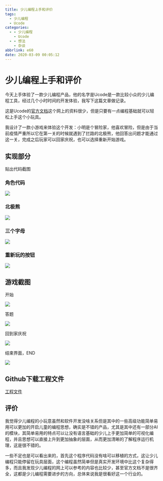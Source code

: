 ```yaml
---
title: 少儿编程上手和评价
tags:
  - 少儿编程
  - Ucode
categories:
  - - 少儿编程
    - Ucode
  - - 想法
    - 杂谈
abbrlink: e60
date: 2020-03-09 00:05:12
---
```

# 少儿编程上手和评价
今天上手体验了一款少儿编程产品，他的名字是Ucode是一款比较小众的少儿编程工具，经过几个小时时间的开发体验，我写下这篇文章做记录。

这是Ucode的[官方文档](https://ubtedu.github.io/uCodeWiki/zh/guide/)这个网上的资料很少，但是只要有一点编程基础就可以轻松上手这个小玩具。

我设计了一款小游戏来体验这个开发：小明是个冒险家，他喜欢冒险，但是由于当前疫情严重所以它在第一关的时候就遇到了拦路的北极熊，他回答出问题才能通过这一关，完成之后玩家可以回家庆祝，也可以选择重新开始游戏。

## 实现部分

贴出代码截图

### 角色代码

![](./2020-03-08-23-43-50.png)

### 北极熊

![](./2020-03-08-23-44-40.png)

### 三个字母

![](./2020-03-08-23-46-09.png)

### 重新玩的按钮

![](./2020-03-08-23-46-53.png)


## 游戏截图

开始

![](./2020-03-08-23-47-38.png)

答题

![](./2020-03-08-23-48-27.png)

回到家庆祝

![](./2020-03-08-23-49-52.png)

结束界面，END

![](./2020-03-08-23-50-16.png)

## Github下载工程文件


[工程文件](https://github.com/whp98/Ucode_Demo)


## 评价

我觉得少儿编程的小玩意虽然和软件开发没啥关系但是其中的一些高级功能简单易用可以更加的开启儿童的编程思想，确实是不错的产品，尤其是其中还有一部分AI的模块，其简单易用的特点可以让没有语言基础的少儿上手更加简单的可视化编程，并且思想可以直接上升到更加抽象的层面，从而更加清晰的了解程序运行机理，这是很不错的。

一些不足也是可以看出来的，首先这个程序代码没有啥可以移植的方式，这让少儿编程只能停留在玩具层面，这个编程虽然简单但是真实开发环境中比这个复杂得多，而且我发现少儿编程的网上可以参考的内容也比较少，甚至官方文档不是很齐全，这都是少儿编程需要进步的方向，总体来说我是很看好这一个行业的。